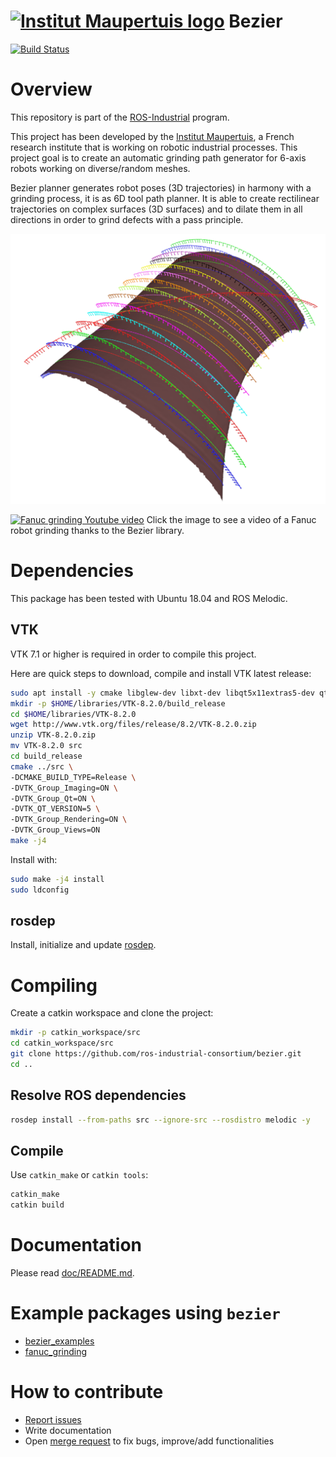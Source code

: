  [![Institut Maupertuis logo](https://avatars1.githubusercontent.com/u/12760694?v=3&s=80)](http://www.institutmaupertuis.fr) Bezier
===

[![Build Status](https://travis-ci.org/ros-industrial-consortium/bezier.svg?branch=kinetic-devel)](https://travis-ci.org/ros-industrial-consortium/bezier)

# Overview
This repository is part of the [ROS-Industrial](http://wiki.ros.org/Industrial) program.

This project has been developed by the [Institut Maupertuis](http://www.institutmaupertuis.fr), a French research institute that is working on robotic industrial processes.
This project goal is to create an automatic grinding path generator for 6-axis robots working on diverse/random meshes.

Bezier planner generates robot poses (3D trajectories) in harmony with a grinding process, it is as 6D tool path planner.
It is able to create rectilinear trajectories on complex surfaces (3D surfaces) and to dilate them in all directions in order to grind defects with a pass principle.

![bezier_application](doc/bezier_application.png)

[![Fanuc grinding Youtube video](https://gitlab.com/InstitutMaupertuis/fanuc_grinding/raw/kinetic-devel/documentation/fanuc_grinding.jpg)](https://www.youtube.com/watch?v=aLp8zxx1PnU)
Click the image to see a video of a Fanuc robot grinding thanks to the Bezier library.

# Dependencies
This package has been tested with Ubuntu 18.04 and ROS Melodic.

## VTK
VTK 7.1 or higher is required in order to compile this project.

Here are quick steps to download, compile and install VTK latest release:

```bash
sudo apt install -y cmake libglew-dev libxt-dev libqt5x11extras5-dev qttools5-dev
mkdir -p $HOME/libraries/VTK-8.2.0/build_release
cd $HOME/libraries/VTK-8.2.0
wget http://www.vtk.org/files/release/8.2/VTK-8.2.0.zip
unzip VTK-8.2.0.zip
mv VTK-8.2.0 src
cd build_release
cmake ../src \
-DCMAKE_BUILD_TYPE=Release \
-DVTK_Group_Imaging=ON \
-DVTK_Group_Qt=ON \
-DVTK_QT_VERSION=5 \
-DVTK_Group_Rendering=ON \
-DVTK_Group_Views=ON
make -j4
```

Install with:
```bash
sudo make -j4 install
sudo ldconfig
```

## rosdep
Install, initialize and update [rosdep](http://wiki.ros.org/rosdep).

# Compiling
Create a catkin workspace and clone the project:

```bash
mkdir -p catkin_workspace/src
cd catkin_workspace/src
git clone https://github.com/ros-industrial-consortium/bezier.git
cd ..

```

## Resolve ROS dependencies
```bash
rosdep install --from-paths src --ignore-src --rosdistro melodic -y
```

## Compile
Use `catkin_make` or `catkin tools`:

```bash
catkin_make
catkin build
```

# Documentation
Please read [doc/README.md](doc/README.md).

# Example packages using `bezier`
- [bezier_examples](https://github.com/ros-industrial-consortium/bezier_examples)
- [fanuc_grinding](https://gitlab.com/InstitutMaupertuis/fanuc_grinding)

# How to contribute
- [Report issues](https://github.com/ros-industrial-consortium/bezier/issues)
- Write documentation
- Open [merge request](https://github.com/ros-industrial-consortium/bezier/pulls/) to fix bugs, improve/add functionalities
